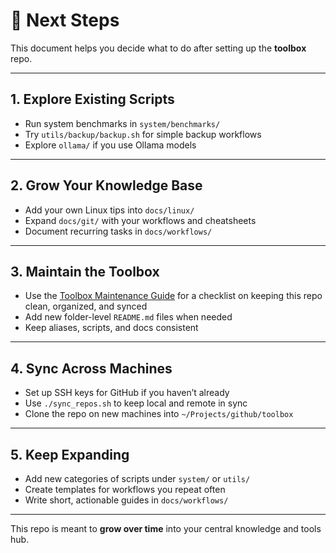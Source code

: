 # 🚀 Next Steps

This document helps you decide what to do after setting up the **toolbox** repo.

---

## 1. Explore Existing Scripts

- Run system benchmarks in `system/benchmarks/`
- Try `utils/backup/backup.sh` for simple backup workflows
- Explore `ollama/` if you use Ollama models

---

## 2. Grow Your Knowledge Base

- Add your own Linux tips into `docs/linux/`
- Expand `docs/git/` with your workflows and cheatsheets
- Document recurring tasks in `docs/workflows/`

---

## 3. Maintain the Toolbox

- Use the [Toolbox Maintenance Guide](docs/workflows/toolbox_maintenance.md) for a checklist on keeping this repo clean, organized, and synced
- Add new folder-level `README.md` files when needed
- Keep aliases, scripts, and docs consistent

---

## 4. Sync Across Machines

- Set up SSH keys for GitHub if you haven’t already
- Use `./sync_repos.sh` to keep local and remote in sync
- Clone the repo on new machines into `~/Projects/github/toolbox`

---

## 5. Keep Expanding

- Add new categories of scripts under `system/` or `utils/`
- Create templates for workflows you repeat often
- Write short, actionable guides in `docs/workflows/`

---

This repo is meant to **grow over time** into your central knowledge and tools hub.  

